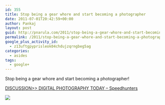 ```yaml
---
id: 355
title: Stop being a gear whore and start becoming a photographer
date: 2011-07-01T20:42:59+00:00
author: Pankaj
layout: post
guid: http://pnarula.com/2011/stop-being-a-gear-whore-and-start-becoming-a-photographer/
permalink: /2011/stop-being-a-gear-whore-and-start-becoming-a-photographer/
google_plus_activity_id:
  - z13uftgpyprisleok04chdujzqrngbeg5ag
categories:
  - asides
tags:
  - google+
---
```

Stop being a gear whore and start becoming a photographer!

<a href="http://speedhunters.com/archive/2011/06/30/discussion-gt-gt-digital-photography-in-today.aspx" onclick="_gaq.push(['_trackEvent', 'outbound-article', 'http://speedhunters.com/archive/2011/06/30/discussion-gt-gt-digital-photography-in-today.aspx', 'DISCUSSION>> DIGITAL PHOTOGRAPHY TODAY &#8211; Speedhunters']);" >DISCUSSION>> DIGITAL PHOTOGRAPHY TODAY &#8211; Speedhunters</a>

<img src="http://images0-focus-opensocial.googleusercontent.com/gadgets/proxy?container=focus&#038;gadget=a&#038;resize_h=100&#038;url=http%3A%2F%2Fll.speedhunters.com%2Fu%2Ff%2Feagames%2FNFS%2Fspeedhunters.com%2FImages%2FLarry%2520Chen%2FFDATLFINAL%2Fwatermarked%2F2.jpg" class="alignleft" />